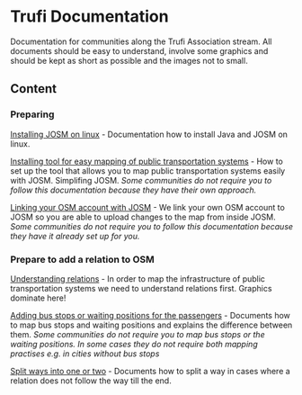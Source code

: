 # Trufi Documentation

Documentation for communities along the Trufi Association stream. All documents should be easy to understand, involve some graphics and should be kept as short as possible and the images not to small.

## Content

### Preparing

[Installing JOSM on linux](installing-josm-on-linux/installing-josm-linux.md) - Documentation how to install Java and JOSM on linux.

[Installing tool for easy mapping of public transportation systems](installing-mapping-tool/install-bus-routes-mapping-tool.md) - How to set up the tool that allows you to map public transportation systems easily with JOSM. Simplifing JOSM. _Some communities do not require you to follow this documentation because they have their own approach._

[Linking your OSM account with JOSM](oauth-josm/oauth-josm.md) - We link your own OSM account to JOSM so you are able to upload changes to the map from inside JOSM. _Some communities do not require you to follow this documentation because they have it already set up for you._

### Prepare to add a relation to OSM

[Understanding relations](understanding-relations/understanding-relations.md) - In order to map the infrastructure of public transportation systems we need to understand relations first. Graphics dominate here!

[Adding bus stops or waiting positions for the passengers](adding-bus-stops/adding-bus-stops.md) - Documents how to map bus stops and waiting positions and explains the difference between them. _Some communities do not require you to map bus stops or the waiting positions. In some cases they do not require both mapping practises e.g. in cities without bus stops_

[Split ways into one or two](split-ways/split-ways.md) - Documents how to split a way in cases where a relation does not follow the way till the end.

